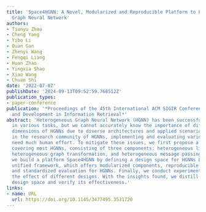 ```yaml
---
title: 'Space4HGNN: A Novel, Modularized and Reproducible Platform to Evaluate Heterogeneous
  Graph Neural Network'
authors:
- Tianyu Zhao
- Cheng Yang
- Yibo Li
- Quan Gan
- Zhenyi Wang
- Fengqi Liang
- Huan Zhao
- Yingxia Shao
- Xiao Wang
- Chuan Shi
date: '2022-07-07'
publishDate: '2024-09-13T09:52:59.768512Z'
publication_types:
- paper-conference
publication: '*Proceedings of the 45th International ACM SIGIR Conference on Research
  and Development in Information Retrieval*'
abstract: 'Heterogeneous Graph Neural Network (HGNN) has been successfully employed
  in various tasks, but we cannot accurately know the importance of different design
  dimensions of HGNNs due to diverse architectures and applied scenarios. Besides,
  in the research community of HGNNs, implementing and evaluating various tasks still
  need much human effort. To mitigate these issues, we first propose a unified framework
  covering most HGNNs, consisting of three components: heterogeneous linear transformation,
  heterogeneous graph transformation, and heterogeneous message passing layer. Then
  we build a platform Space4HGNN by defining a design space for HGNNs based on the
  unified framework, which offers modularized components, reproducible implementations,
  and standardized evaluation for HGNNs. Finally, we conduct experiments to analyze
  the effect of different designs. With the insights found, we distill a condensed
  design space and verify its effectiveness.'
links:
- name: URL
  url: https://doi.org/10.1145/3477495.3531720
---
```

